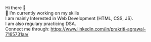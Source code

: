 Hi there 👋
<br>
🔭 I’m currently working on my skills 
<br>
I am mainly Interested in Web Development (HTML, CSS, JS).
<br>
I am also regulary practicing DSA.
<br>
Connect me through: https://www.linkedin.com/in/prakriti-agrawal-7165731aa/

<!--
**prakriti9/prakriti9** is a ✨ _special_ ✨ repository because its `README.md` (this file) appears on your GitHub profile.

Here are some ideas to get you started:

- 🔭 I’m currently working on my skills
- 🌱 I’m currently learning software skills
- 👯 I’m looking to collaborate on different projects

-->
